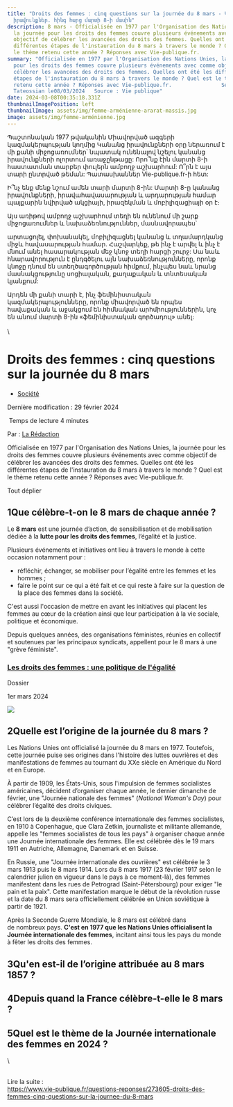 ```yaml
---
title: "Droits des femmes : cinq questions sur la journée du 8 mars - Կանանց
  իրավունքներ. հինգ հարց մարտի 8-ի մասին"
description: 8 mars - Officialisée en 1977 par l'Organisation des Nations Unies,
  la journée pour les droits des femmes couvre plusieurs événements avec comme
  objectif de célébrer les avancées des droits des femmes. Quelles ont été les
  différentes étapes de l'instauration du 8 mars à travers le monde ? Quel est
  le thème retenu cette année ? Réponses avec Vie-publique.fr.
summary: "Officialisée en 1977 par l'Organisation des Nations Unies, la journée
  pour les droits des femmes couvre plusieurs événements avec comme objectif de
  célébrer les avancées des droits des femmes. Quelles ont été les différentes
  étapes de l'instauration du 8 mars à travers le monde ? Quel est le thème
  retenu cette année ? Réponses avec Vie-publique.fr.                Serge
  Tateossian le08/03/2024   Source : Vie publique"
date: 2024-03-08T00:35:18.331Z
thumbnailImagePosition: left
thumbnailImage: assets/img/femme-arménienne-ararat-massis.jpg
image: assets/img/femme-arménienne.jpg
---
```

Պաշտոնական 1977 թվականին Միավորված ազգերի կազմակերպության կողմից Կանանց իրավունքների օրը ներառում է մի քանի միջոցառումներ՝ նպատակ ունենալով նշելու կանանց իրավունքների ոլորտում առաջընթացը: Որո՞նք էին մարտի 8-ի հաստատման տարբեր փուլերն ամբողջ աշխարհում: Ո՞րն է այս տարի ընտրված թեման: Պատասխաններ Vie-publique.fr-ի հետ:

Ի՞նչ ենք մենք նշում ամեն տարի մարտի 8-ին:
Մարտի 8-ը կանանց իրավունքների, իրավահավասարության և արդարության համար պայքարին նվիրված ակցիայի, իրազեկման և մոբիլիզացիայի օր է։

Այս առիթով ամբողջ աշխարհում տեղի են ունենում մի շարք միջոցառումներ և նախաձեռնություններ, մասնավորապես՝

արտացոլել, փոխանակել, մոբիլիզացնել կանանց և տղամարդկանց միջև հավասարության համար.
Հաշվարկեք, թե ինչ է արվել և ինչ է մնում անել հասարակության մեջ կնոջ տեղի հարցի շուրջ:
Սա նաև հնարավորություն է ընդգծելու այն նախաձեռնությունները, որոնք կնոջը դնում են ստեղծագործության հիմքում, ինչպես նաև նրանց մասնակցությունը սոցիալական, քաղաքական և տնտեսական կյանքում:

Արդեն մի քանի տարի է, ինչ ֆեմինիստական ​​կազմակերպությունները, որոնք միավորված են որպես հավաքական և աջակցում են հիմնական արհմիություններին, կոչ են անում մարտի 8-ին «ֆեմինիստական ​​գործադուլ» անել։\
\
\
<!--StartFragment-->

# Droits des femmes : cinq questions sur la journée du 8 mars

* [Société](https://www.vie-publique.fr/societe)

Dernière modification : 29 février 2024

 Temps de lecture 4 minutes

Par : [La Rédaction](https://www.vie-publique.fr/18466-la-redaction)

Officialisée en 1977 par l'Organisation des Nations Unies, la journée pour les droits des femmes couvre plusieurs événements avec comme objectif de célébrer les avancées des droits des femmes. Quelles ont été les différentes étapes de l'instauration du 8 mars à travers le monde ? Quel est le thème retenu cette année ? Réponses avec Vie-publique.fr.

Tout déplier

## 1Que célèbre-t-on le 8 mars de chaque année ?

Le **8 mars** est une journée d’action, de sensibilisation et de mobilisation dédiée à la **lutte pour les droits des femmes**, l’égalité et la justice.

Plusieurs événements et initiatives ont lieu à travers le monde à cette occasion notamment pour :

* réfléchir, échanger, se mobiliser pour l’égalité entre les femmes et les hommes ;
* faire le point sur ce qui a été fait et ce qui reste à faire sur la question de la place des femmes dans la société.

C'est aussi l'occasion de mettre en avant les initiatives qui placent les femmes au cœur de la création ainsi que leur participation à la vie sociale, politique et économique.

Depuis quelques années, des organisations féministes, réunies en collectif et soutenues par les principaux syndicats, appellent pour le 8 mars à une "grève féministe". 

### [Les droits des femmes : une politique de l'égalité](https://www.vie-publique.fr/dossier/19589-les-droits-des-femmes-une-politique-de-legalite)

Dossier

1er mars 2024

![](https://www.vie-publique.fr/files/styles/card/public/dossier/egalite-homme-femme.jpg?itok=epCnN-c8)

## 2Quelle est l’origine de la journée du 8 mars ?

Les Nations Unies ont officialisé la journée du 8 mars en 1977. Toutefois, cette journée puise ses origines dans l'histoire des luttes ouvrières et des manifestations de femmes au tournant du XXe siècle en Amérique du Nord et en Europe.

À partir de 1909, les États-Unis, sous l'impulsion de femmes socialistes américaines, décident d’organiser chaque année, le dernier dimanche de février, une "Journée nationale des femmes" (*National Woman's Day*) pour célébrer l’égalité des droits civiques.

C’est lors de la deuxième conférence internationale des femmes socialistes, en 1910 à Copenhague, que Clara Zetkin, journaliste et militante allemande, appelle les "femmes socialistes de tous les pays" à organiser chaque année une Journée internationale des femmes. Elle est célébrée dès le 19 mars 1911 en Autriche, Allemagne, Danemark et en Suisse.

En Russie, une "Journée internationale des ouvrières" est célébrée le 3 mars 1913 puis le 8 mars 1914. Lors du 8 mars 1917 (23 février 1917 selon le calendrier julien en vigueur dans le pays à ce moment-là), des femmes manifestent dans les rues de Petrograd (Saint-Pétersbourg) pour exiger "le pain et la paix". Cette manifestation marque le début de la révolution russe et la date du 8 mars sera officiellement célébrée en Union soviétique à partir de 1921.

Après la Seconde Guerre Mondiale, le 8 mars est célébré dans de nombreux pays. **C'est en 1977 que les Nations Unies officialisent la Journée internationale des femmes**, incitant ainsi tous les pays du monde à fêter les droits des femmes.

## 3Qu'en est-il de l’origine attribuée au 8 mars 1857 ?

## 4Depuis quand la France célèbre-t-elle le 8 mars ?

## 5Quel est le thème de la Journée internationale des femmes en 2024 ?

<!--EndFragment-->\

\
L﻿ire la suite : \
https://www.vie-publique.fr/questions-reponses/273605-droits-des-femmes-cinq-questions-sur-la-journee-du-8-mars